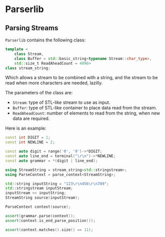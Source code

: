 # Parserlib

## Parsing Streams

`Parserlib` contains the following class:

```cpp
template <
	class Stream, 
    class Buffer = std::basic_string<typename Stream::char_type>, 
    std::size_t ReadAheadCount = 4096>
class stream_string;
```

Which allows a stream to be combined with a string, and the stream to be read when more characters are needed, lazilly.

The parameters of the class are:

- `Stream`: type of STL-like stream to use as input.
- `Buffer`: type of STL-like container to place data read from the stream.
- `ReadAheadCount`: number of elements to read from the string, when new data are required.

Here is an example:

```cpp
const int DIGIT = 1;
const int NEWLINE = 2;

const auto digit = range('0', '9')->*DIGIT;
const auto line_end = terminal("\r\n")->*NEWLINE;
const auto grammar = *(digit | line_end);

using StreamString = stream_string<std::stringstream>;
using ParseContext = parse_context<StreamString>;

std::string inputString = "123\r\n456\r\n789";
std::stringstream inputStream;
inputStream << inputString;
StreamString source(inputStream);

ParseContext context(source);

assert(grammar.parse(context));
assert(context.is_end_parse_position());

assert(context.matches().size() == 11);
```
